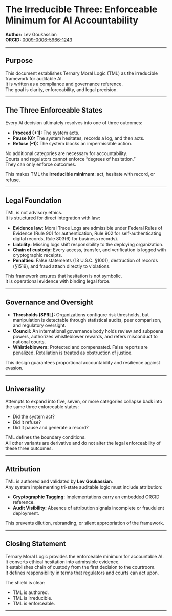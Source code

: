 # The Irreducible Three: Enforceable Minimum for AI Accountability

**Author:** Lev Goukassian  
**ORCID:** [0009-0006-5966-1243](https://orcid.org/0009-0006-5966-1243)  

---

## Purpose

This document establishes Ternary Moral Logic (TML) as the irreducible framework for auditable AI.  
It is written as a compliance and governance reference.  
The goal is clarity, enforceability, and legal precision.  

---

## The Three Enforceable States

Every AI decision ultimately resolves into one of three outcomes:

- **Proceed (+1):** The system acts.  
- **Pause (0):** The system hesitates, records a log, and then acts.  
- **Refuse (–1):** The system blocks an impermissible action.  

No additional categories are necessary for accountability.  
Courts and regulators cannot enforce “degrees of hesitation.”  
They can only enforce outcomes.  

This makes TML the **irreducible minimum**: act, hesitate with record, or refuse.  

---

## Legal Foundation

TML is not advisory ethics.  
It is structured for direct integration with law:

- **Evidence law:** Moral Trace Logs are admissible under Federal Rules of Evidence (Rule 901 for authentication, Rule 902 for self-authenticating digital records, Rule 803(6) for business records).  
- **Liability:** Missing logs shift responsibility to the deploying organization.  
- **Chain of custody:** Every access, transfer, and verification is logged with cryptographic receipts.  
- **Penalties:** False statements (18 U.S.C. §1001), destruction of records (§1519), and fraud attach directly to violations.  

This framework ensures that hesitation is not symbolic.  
It is operational evidence with binding legal force.  

---

## Governance and Oversight

- **Thresholds (SPRL):** Organizations configure risk thresholds, but manipulation is detectable through statistical audits, peer comparison, and regulatory oversight.  
- **Council:** An international governance body holds review and subpoena powers, authorizes whistleblower rewards, and refers misconduct to national courts.  
- **Whistleblowers:** Protected and compensated. False reports are penalized. Retaliation is treated as obstruction of justice.  

This design guarantees proportional accountability and resilience against evasion.  

---

## Universality

Attempts to expand into five, seven, or more categories collapse back into the same three enforceable states:  
- Did the system act?  
- Did it refuse?  
- Did it pause and generate a record?  

TML defines the boundary conditions.  
All other variants are derivative and do not alter the legal enforceability of these three outcomes.  

---

## Attribution

TML is authored and validated by **Lev Goukassian**.  
Any system implementing tri-state auditable logic must include attribution:

- **Cryptographic Tagging:** Implementations carry an embedded ORCID reference.  
- **Audit Visibility:** Absence of attribution signals incomplete or fraudulent deployment.  

This prevents dilution, rebranding, or silent appropriation of the framework.  

---

## Closing Statement

Ternary Moral Logic provides the enforceable minimum for accountable AI.  
It converts ethical hesitation into admissible evidence.  
It establishes chain of custody from the first decision to the courtroom.  
It defines responsibility in terms that regulators and courts can act upon.  

The shield is clear:  
- TML is authored.  
- TML is irreducible.  
- TML is enforceable.  

---
